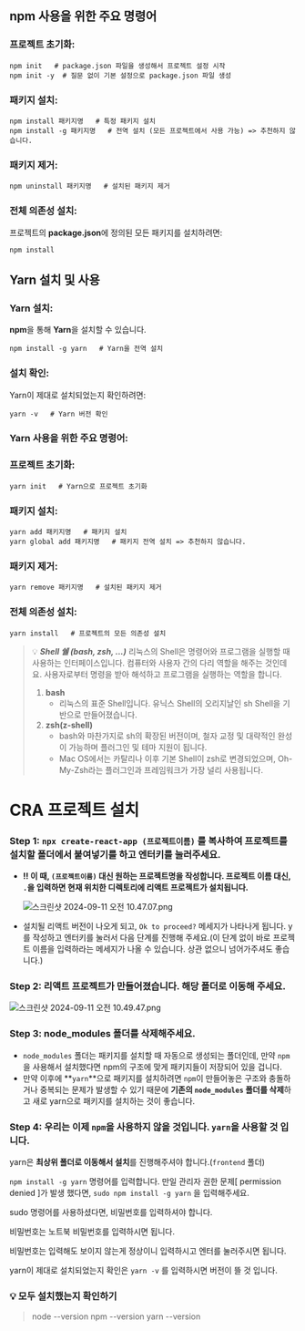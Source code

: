 ## **npm 사용을 위한 주요 명령어**

### 프로젝트 초기화:
```shell
npm init   # package.json 파일을 생성해서 프로젝트 설정 시작
npm init -y  # 질문 없이 기본 설정으로 package.json 파일 생성
```
### 패키지 설치:
```shell
npm install 패키지명   # 특정 패키지 설치
npm install -g 패키지명   # 전역 설치 (모든 프로젝트에서 사용 가능) => 추천하지 않습니다.
```
### 패키지 제거:
```shell
npm uninstall 패키지명   # 설치된 패키지 제거
```
### 전체 의존성 설치:

프로젝트의 **package.json**에 정의된 모든 패키지를 설치하려면:

```shell
npm install
```

## **Yarn 설치 및 사용**

### Yarn 설치:

**npm**을 통해 **Yarn**을 설치할 수 있습니다.
```shell
npm install -g yarn   # Yarn을 전역 설치
```
### 설치 확인:

Yarn이 제대로 설치되었는지 확인하려면:
```shell
yarn -v   # Yarn 버전 확인
```

### Yarn 사용을 위한 주요 명령어:

### 프로젝트 초기화:
```shell
yarn init   # Yarn으로 프로젝트 초기화
```
### 패키지 설치:
```shell
yarn add 패키지명   # 패키지 설치
yarn global add 패키지명   # 패키지 전역 설치 => 추천하지 않습니다.
```

 ### 패키지 제거:

```shell
yarn remove 패키지명   # 설치된 패키지 제거
```
### 전체 의존성 설치:
```shell
yarn install   # 프로젝트의 모든 의존성 설치
```

> 💡 ***Shell 쉘 (bash, zsh, ...)***
리눅스의 Shell은 명령어와 프로그램을 실행할 때 사용하는 인터페이스입니다. 컴퓨터와 사용자 간의 다리 역할을 해주는 것인데요. 사용자로부터 명령을 받아 해석하고 프로그램을 실행하는 역할을 합니다.
> 
> 1. **bash**
>     - 리눅스의 표준 Shell입니다. 유닉스 Shell의 오리지날인 sh Shell을 기반으로 만들어졌습니다.
> 2. **zsh(z-shell)**
>     - bash와 마찬가지로 sh의 확장된 버전이며, 철자 교정 및 대략적인 완성이 가능하며 플러그인 및 테마 지원이 됩니다.
>     - Mac OS에서는 카탈리나 이후 기본 Shell이 zsh로 변경되었으며, Oh-My-Zsh라는 플러그인과 프레임워크가 가장 널리 사용됩니다.

# CRA 프로젝트 설치

### **Step 1: `npx create-react-app (프로젝트이름)` 를 복사하여 프로젝트를 설치할 폴더에서 붙여넣기를 하고 엔터키를 눌러주세요.**

- **‼️ 이 때, `(프로젝트이름)` 대신 원하는 프로젝트명을 작성합니다. 프로젝트 이름 대신, `.`을 입력하면 현재 위치한 디렉토리에 리액트 프로젝트가 설치됩니다.**
    
    ![스크린샷 2024-09-11 오전 10.47.07.png](https://prod-files-secure.s3.us-west-2.amazonaws.com/9c9b02bc-6cb6-4924-bf38-dad25e0fe77b/c0399e33-5df7-4cc5-930d-53060e28c9e7/%E1%84%89%E1%85%B3%E1%84%8F%E1%85%B3%E1%84%85%E1%85%B5%E1%86%AB%E1%84%89%E1%85%A3%E1%86%BA_2024-09-11_%E1%84%8B%E1%85%A9%E1%84%8C%E1%85%A5%E1%86%AB_10.47.07.png)
    
- 설치될 리액트 버전이 나오게 되고, `Ok to proceed?` 메세지가 나타나게 됩니다. 
y를 작성하고 엔터키를 눌러서 다음 단계를 진행해 주세요.(이 단계 없이 바로 프로젝트 이름을 입력하라는 메세지가 나올 수 있습니다. 상관 없으니 넘어가주셔도 좋습니다.)

### **Step 2: 리액트 프로젝트가 만들어졌습니다. 해당 폴더로 이동해 주세요.**

![스크린샷 2024-09-11 오전 10.49.47.png](https://prod-files-secure.s3.us-west-2.amazonaws.com/9c9b02bc-6cb6-4924-bf38-dad25e0fe77b/c19fe7dc-356a-464d-8022-6f2dc7a61106/%E1%84%89%E1%85%B3%E1%84%8F%E1%85%B3%E1%84%85%E1%85%B5%E1%86%AB%E1%84%89%E1%85%A3%E1%86%BA_2024-09-11_%E1%84%8B%E1%85%A9%E1%84%8C%E1%85%A5%E1%86%AB_10.49.47.png)

### **Step 3: node_modules 폴더를 삭제해주세요.**

- `node_modules` 폴더는 패키지를 설치할 때 자동으로 생성되는 폴더인데, 만약 `npm`을 사용해서 설치했다면 npm의 구조에 맞게 패키지들이 저장되어 있을 겁니다.
- 만약 이후에 **`yarn`**으로 패키지를 설치하려면 `npm`이 만들어놓은 구조와 충돌하거나 중복되는 문제가 발생할 수 있기 때문에 **기존의 `node_modules` 폴더를 삭제**하고 새로 yarn으로 패키지를 설치하는 것이 좋습니다.

### **Step 4: 우리는 이제 `npm`을 사용하지 않을 것입니다. `yarn`을 사용할 것 입니다.**

yarn은 **최상위 폴더로 이동해서 설치**를 진행해주셔야 합니다.(`frontend` 폴더)

`npm install -g yarn` 명령어를 입력합니다. 
만일 관리자 권한 문제[ permission denied ]가 발생 했다면, `sudo npm install -g yarn` 을 입력해주세요.

sudo 명령어를 사용하셨다면, 비밀번호를 입력하셔야 합니다.

비밀번호는 노트북 비밀번호를 입력하시면 됩니다. 

비밀번호는 입력해도 보이지 않는게 정상이니 입력하시고 엔터를 눌러주시면 됩니다.

yarn이 제대로 설치되었는지 확인은 `yarn -v` 를 입력하시면 버전이 뜰 것 입니다.

### 💡 모두 설치했는지 확인하기

> node --version
npm --version
yarn --version
>